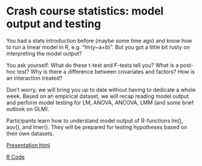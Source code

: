 # Crash course statistics: model output and testing 

You had a stats introduction before (maybe some time ago) and know how to run a linear model in R, e.g. “lm(y~a+b)”. But you got a little bit rusty on interpreting the model output? 

You ask yourself: What do these t-test and F-tests tell you? What is a post-hoc test? Why is there a difference between covariates and factors? How is an interaction treated?

Don’t worry, we will bring you up to date without having to dedicate a whole week. Based on an empirical dataset, we will recap reading model output and perform model testing for LM, ANOVA, ANCOVA, LMM (and some brief outlook on GLM).

Participants learn how to understand model output of R-functions lm(), aov(), and lmer(). They will be prepared for testing hypotheses based on their own datasets.

[Presentation html](https://benjamin-rosenbaum.github.io/crash-course-statistics/crash_course_stats.html)

[R Code](https://benjamin-rosenbaum.github.io/crash-course-statistics/crash_course_stats.R)


